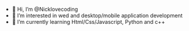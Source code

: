 - 👋 Hi, I’m @Nicklovecoding
- 👀 I’m interested in wed and desktop/mobile application development
- 🌱 I’m currently learning Html/Css/Javascript, Python and c++ 


<!---
Nicklovecoding/Nicklovecoding is a ✨ special ✨ repository because its `README.md` (this file) appears on your GitHub profile.
You can click the Preview link to take a look at your changes.
--->

